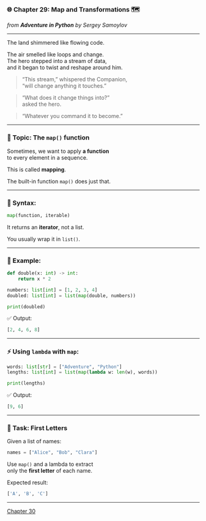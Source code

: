 ### 🌐 Chapter 29: Map and Transformations 🗺️  
*from **Adventure in Python** by Sergey Samoylov*

---

The land shimmered like flowing code.

The air smelled like loops and change.  
The hero stepped into a stream of data,  
and it began to twist and reshape around him.

> “This stream,” whispered the Companion,  
> “will change anything it touches.”

> “What does it change things into?”  
> asked the hero.

> “Whatever you command it to become.”

---

### 🧠 Topic: The `map()` function

Sometimes, we want to apply **a function**  
to every element in a sequence.

This is called **mapping**.

The built-in function `map()` does just that.

---

### 🔧 Syntax:

```python
map(function, iterable)
```

It returns an **iterator**, not a list.

You usually wrap it in `list()`.

---

### 🔬 Example:

```python
def double(x: int) -> int:
    return x * 2

numbers: list[int] = [1, 2, 3, 4]
doubled: list[int] = list(map(double, numbers))

print(doubled)
```

✅ Output:
```python
[2, 4, 6, 8]
```

---

### ⚡ Using `lambda` with `map`:

```python
words: list[str] = ["Adventure", "Python"]
lengths: list[int] = list(map(lambda w: len(w), words))

print(lengths)
```

✅ Output:
```python
[9, 6]
```

---

### 🧪 Task: First Letters

Given a list of names:

```python
names = ["Alice", "Bob", "Clara"]
```

Use `map()` and a lambda to extract  
only the **first letter** of each name.

Expected result:

```python
['A', 'B', 'C']
```

---

[Chapter 30](Chapter_30.md)
